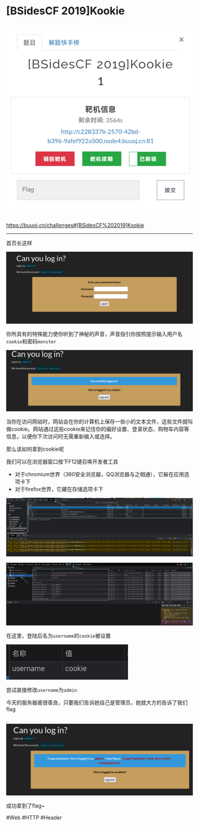 # [BSidesCF 2019]Kookie
![](<./img/Pasted image 20221216185311.png>)

https://buuoj.cn/challenges#[BSidesCF%202019]Kookie

---
首页长这样

![](<./img/Pasted image 20221216185330.png>)

你所具有的特殊能力使你听到了神秘的声音，声音指引你按照提示输入用户名`cookie`和密码`monster`

![](<./img/Pasted image 20221216185613.png>)

当你在访问网站时，网站会在你的计算机上保存一些小的文本文件，这些文件就叫做cookie。网站通过这些cookie来记住你的偏好设置、登录状态、购物车内容等信息，以便你下次访问时无需重新输入或选择。

那么该如何拿到cookie呢

我们可以在浏览器窗口按下F12键召唤开发者工具

* 对于chromium世界（360安全浏览器，QQ浏览器与之相通），它躲在应用选项卡下
* 对于firefox世界，它藏在存储选项卡下

![](<./img/Pasted image 20230410214411.png>)

![](<./img/Pasted image 20230410214915.png>)

在这里，登陆后名为`username`的`cookie`被设置

![](<./img/Pasted image 20221216185811.png>)

尝试直接修改`username`为`admin`

今天的服务器酱很善良，只要我们告诉她自己是管理员，她就大方的告诉了我们flag

.![](<./img/Pasted image 20221216185850.png>)

成功拿到了flag~

#Web #HTTP #Header 